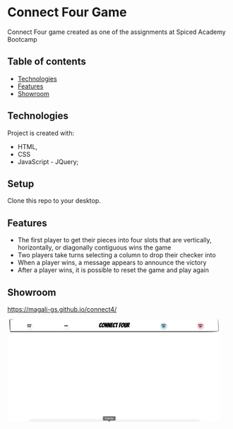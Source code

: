 # Connect Four Game
Connect Four game created as one of the assignments at Spiced Academy Bootcamp

## Table of contents
* [Technologies](#technologies)
* [Features](#features)
* [Showroom](#showroom)

## Technologies
Project is created with:
* HTML, 
* CSS
* JavaScript - JQuery;

## Setup
Clone this repo to your desktop.

## Features
* The first player to get their pieces into four slots that are vertically, horizontally, or diagonally contiguous wins the game
* Two players take turns selecting a column to drop their checker into
* When a player wins, a message appears to announce the victory
* After a player wins, it is possible to reset the game and play again

## Showroom
https://magali-gs.github.io/connect4/

![](showroom.gif)
